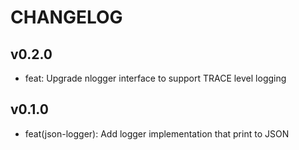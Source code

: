 # CHANGELOG

## v0.2.0

- feat: Upgrade nlogger interface to support TRACE level logging

## v0.1.0

- feat(json-logger): Add logger implementation that print to JSON
